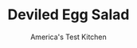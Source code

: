 ---
layout: ../../layouts/MarkdownPostLayout.astro
title: Deviled Egg Salad
author: America's Test Kitchen
pubDate: 2023-03-15
description: "It’s an easy recipe, yes, but it’s also easy to make less-than-perfect egg salad. The secret? Divide (the eggs) and conquer."
image_url: https://res.cloudinary.com/hksqkdlah/image/upload/ar_1:1,c_fill,dpr_2.0,f_auto,fl_lossy.progressive.strip_profile,g_faces:auto,q_auto:low,w_344/SFS_deviled_egg_salad_020_srir2n
tags: ["Main Courses","Eggs","Vegetarian"]
calories: 1144
protein: 16
carbohydrates: 2
fats: 
fiber: 
ingredients: ["10 , large eggs","1/4 cup, mayonnaise","1 1/2 tablespoons, lemon juice","2 tablespoons, spicy brown mustard","1/2 teaspoon, paprika","1/4 teaspoon, hot sauce","1/4 teaspoon, table salt","1/8 teaspoon, black pepper","2 tablespoons, finely chopped fresh chives"]
serves: 4
time: "50 minutes, plus 30 minutes chilling"
instructions: ["Combine 4 cups water and 4 cups ice cubes in large bowl; set aside. Place eggs in large saucepan, cover with 1 inch water, and bring to boil over high heat. Remove pan from heat, cover, and let stand 8 minutes. Pour off water from saucepan and gently shake pan back and forth to crack egg shells. Transfer eggs to ice water and cool 5 minutes.","Peel eggs and halve lengthwise. Transfer yolks to large bowl. Using potato masher, mash yolks with mayonnaise, lemon juice, mustard, paprika, hot sauce, ¼ teaspoon salt, and 1/8 teaspoon pepper. Whisk mixture until smooth; set aside.","Chop whites into ¼-inch pieces. Fold whites and chives into yolk mixture and refrigerate for 30 minutes. Season with salt and pepper. Serve. (Salad can be refrigerated in airtight container for 2 days.)","MAKE AHEAD: Eggs can be made through step 1 and refrigerated in airtight container for 1 day. To finish, proceed with step 2."]
nutrition: ["202 mg Potassium","258 mg Phosphorus","77 mg Calcium","2 mg Iron","20 mg Magnesium","360 mg Sodium","1 mg Zinc","23 g Fat","7 g Monounsaturated","9 g Polyunsaturated","3 mg Vitamin C","2 µg Vitamin D","470 mg Cholesterol","5 g Saturated","62 µg Folate (food)","4 µg Vitamin K","108 g Water","2 g Carbs","62 µg Folate equivalent (total)","16 g Protein","1 mg Vitamin E","1 µg Vitamin B12","210 µg Vitamin A","286 kcal Energy","1144 calories"]
notes: "We prefer Hellmanns Real Mayonnaise (also known as Best Foods). You can substitute Hellmanns Light, but avoid Hellmanns Low-Fat Mayonnaise. If you like, replace the chives with scallions."
---